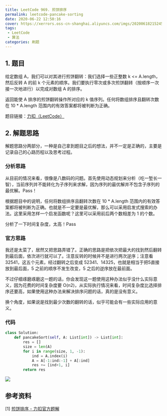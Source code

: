 ```yaml
---
title: LeetCode 969. 煎饼排序
permalink: leetcode-pancake-sorting
date: 2020-06-22 12:50:16
cover: https://xerrors.oss-cn-shanghai.aliyuncs.com/imgs/20200618215245.png
tags: 
 - LeetCode
 - 算法
categories: 刷题
---
```


## 1. 题目

给定数组 A，我们可以对其进行煎饼翻转：我们选择一些正整数 k <= A.length，然后反转 A 的前 k 个元素的顺序。我们要执行零次或多次煎饼翻转（按顺序一次接一次地进行）以完成对数组 A 的排序。

返回能使 A 排序的煎饼翻转操作所对应的 k 值序列。任何将数组排序且翻转次数在 10 * A.length 范围内的有效答案都将被判断为正确。

题目链接：[力扣（LeetCode）](https://leetcode-cn.com/problems/pancake-sorting)

<!-- more -->

## 2. 解题思路

解题思路分两部分，一种是自己拿到题目之后的想法，并不一定是正确的，主要是记录自己的心路历程以及思考过程。

### 分析思路

从目前的情况来看，很像是八数码的问题。首先使用动态规划来分析（吃一堑长一智），当前序列并不能转化为子序列来求解，因为序列的最优解并不包含子序列的最优解。Pass！

根据题目中的说明，任何将数组排序且翻转次数在 10 * A.length 范围内的有效答案都将被判断为正确。也就是不一定要是最优解，那么可以采用启发式搜索的办法。这里采用怎样一个启发函数呢？这里可以采用前后两个数相差为 1 的个数。

分析了一下时间复杂度，太高！Pass

### 官方思路

我还是太菜了，居然又把思路弄错了。正确的思路是把依次把最大的找到然后翻转到最后面，依次进行就可以了。注意反转的时候并不是进行两次逆序；注意看 32541，这五个元素，经过翻转之后变成 52341、14325，也就是相当于把5直接放到最后面，5 之前的顺序不发生改变，5 之后的逆序放在最前面。

不过仔细琢磨琢磨这一题的话，你会发现这一题使用这种办法似乎没什么实际意义，因为花费的时间复杂度要 O(n2)，从实际执行情况来看，时间复杂度比选择排序还要高，如果使用这种办法来解决排序问题的话，真的是没有意义。

换个角度，如果说是找到最少次数的翻转的话，似乎可能会有一些实际应用的意义。

### 代码

```python
class Solution:
    def pancakeSort(self, A: List[int]) -> List[int]:
        res = []
        size = len(A)
        for i in range(size, 1, -1):
            ind = A.index(i)
            A = A[-1:ind:-1] + A[:ind]
            res += [ind+1, i]
        return res
```

![](https://xerrors.oss-cn-shanghai.aliyuncs.com/imgs/20200622124821.png)

## 参考资料

[1] [煎饼排序 - 力扣官方题解](https://leetcode-cn.com/problems/pancake-sorting/solution/jian-bing-pai-xu-by-leetcode/)